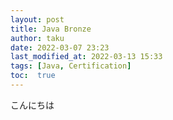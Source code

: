 ```yaml
---
layout: post
title: Java Bronze
author: taku
date: 2022-03-07 23:23
last_modified_at: 2022-03-13 15:33
tags: [Java, Certification]
toc:  true
---
```


こんにちは